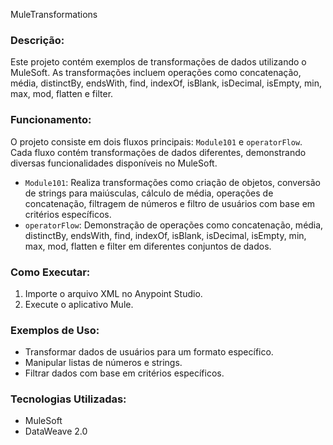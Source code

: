 MuleTransformations

### Descrição:
Este projeto contém exemplos de transformações de dados utilizando o MuleSoft. As transformações incluem operações como concatenação, média, distinctBy, endsWith, find, indexOf, isBlank, isDecimal, isEmpty, min, max, mod, flatten e filter.

### Funcionamento:
O projeto consiste em dois fluxos principais: `Module101` e `operatorFlow`. Cada fluxo contém transformações de dados diferentes, demonstrando diversas funcionalidades disponíveis no MuleSoft.

- `Module101`: Realiza transformações como criação de objetos, conversão de strings para maiúsculas, cálculo de média, operações de concatenação, filtragem de números e filtro de usuários com base em critérios específicos.
- `operatorFlow`: Demonstração de operações como concatenação, média, distinctBy, endsWith, find, indexOf, isBlank, isDecimal, isEmpty, min, max, mod, flatten e filter em diferentes conjuntos de dados.

### Como Executar:
1. Importe o arquivo XML no Anypoint Studio.
2. Execute o aplicativo Mule.

### Exemplos de Uso:
- Transformar dados de usuários para um formato específico.
- Manipular listas de números e strings.
- Filtrar dados com base em critérios específicos.

### Tecnologias Utilizadas:
- MuleSoft
- DataWeave 2.0
